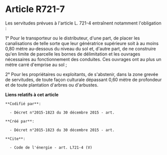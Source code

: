 # Article R721-7

Les servitudes prévues à l'article L. 721-4 entraînent notamment l'obligation : 

1° Pour le transporteur ou le distributeur, d'une part, de placer les canalisations de telle sorte que leur génératrice
supérieure soit à au moins 0,80 mètre au-dessous du niveau du sol et, d'autre part, de ne construire qu'en limite de parcelle
les bornes de délimitation et les ouvrages nécessaires au fonctionnement des conduites. Ces ouvrages ont au plus un mètre
carré d'emprise au sol ; 

2° Pour les propriétaires ou exploitants, de s'abstenir, dans la zone grevée de servitudes, de toute façon culturale
dépassant 0,60 mètre de profondeur et de toute plantation d'arbres ou d'arbustes.

**Liens relatifs à cet article**

	**Codifié par**:

	  - Décret n°2015-1823 du 30 décembre 2015 - art.

	**Créé par**:

	  - Décret n°2015-1823 du 30 décembre 2015 - art.

	**Cite**:

	  - Code de l'énergie - art. L721-4 (V)

